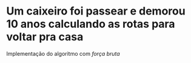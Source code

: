 # Um caixeiro foi passear e demorou 10 anos calculando as rotas para voltar pra casa
Implementação do algoritmo com *força bruta*
